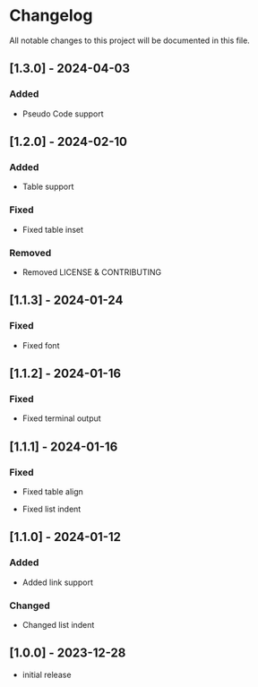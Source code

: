 # Changelog

All notable changes to this project will be documented in this file.

## [1.3.0] - 2024-04-03

### Added

- Pseudo Code support

## [1.2.0] - 2024-02-10

### Added

- Table support

### Fixed

- Fixed table inset

### Removed

- Removed LICENSE & CONTRIBUTING

## [1.1.3] - 2024-01-24

### Fixed

- Fixed font

## [1.1.2] - 2024-01-16

### Fixed

- Fixed terminal output

## [1.1.1] - 2024-01-16

### Fixed

- Fixed table align

- Fixed list indent

## [1.1.0] - 2024-01-12

### Added

- Added link support

### Changed

- Changed list indent

## [1.0.0] - 2023-12-28

- initial release
